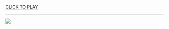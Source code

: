 
<a href="https://premium76.site?title=unblocked_games_555&ref=13M">CLICK TO PLAY</a></h3>
<hr>

<a href="https://premium76.site?title=unblocked_games_555&ref=13M"><img src="https://clearcache.store/games.png"></a>


